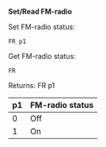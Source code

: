 __Set/Read FM-radio__

Set FM-radio status:

	FR p1

Get FM-radio status:

	FR

Returns: FR p1

| p1  | FM-radio status |
| --- | --- |
| 0 | Off |
| 1 | On  |

